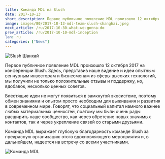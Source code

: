 ```yaml
---
title: Команда MDL на Slush
date: 2017-10-13
short_description: Первое публичное появление MDL произошло 12 октября 2017 на конференции Slush.
image: images/80/2017-10-13-mdl-team-slush-shanghai.jpeg
next_article: /ru/2017-10-30-what-we-gonna-do
prev_article: /ru/2017-10-10-mdl-inception
lan: ru
categories: ["News"]
---
```


![Slush Шанхай](https://ipfs.io/ipfs/QmcN4PPiFfizycvjp5xteL2RPjresxXCau51USXifKLcdP)

Первое публичное появление MDL произошло 12 октября 2017 на конференции Slush. Здесь, представив наше видение и идеи опытным венчурным инвесторам и бизнесменам из сферы высоких технологий, мы получили не только положительные отзывы и поддержку, но, вдобавок, несколько ценных советов.

Блестящие идеи не могут появиться в замкнутой экосистеме, поэтому обмен знаниями и опытом просто необходим для выживания и развития в современном мире. Говорят, что социальный капитал намного важнее любых материальных ценностей, поэтому мы были очень рады расширить наше сообщество, как через обретение новых значимых контактов, так и через укрепление связей со старыми друзьями.

Команда MDL выражает глубокую благодарность команде Slush за прекрасную организацию этого вдохновляющего мероприятия и, в дальнейшем, надеется на встречу со всеми участниками.

![Команда MDL](https://ipfs.io/ipfs/QmWuLRdCaiGCN2ko5fAFjHk8uwnvFMFH2j5HCPojPu7GKQ)
